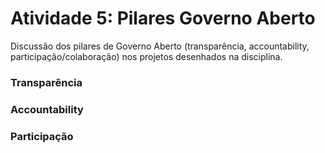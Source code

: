 # Atividade 5: Pilares Governo Aberto

Discussão dos pilares de Governo Aberto \(transparência, accountability, participação/colaboração\) nos projetos desenhados na disciplina. 

### Transparência



### Accountability

### Participação



